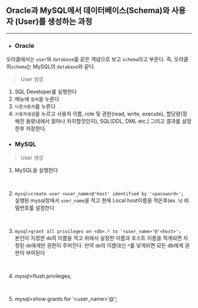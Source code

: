 ## **Oracle과 MySQL에서 데이터베이스(Schema)와 사용자 (User)를 생성하는 과정**
----
- ### Oracle <br />
오라클에서는 `user`와 `database`를 같은 개념으로 보고 `schema`라고 부른다. 즉, 오라클의`schema`는 MySQL의 `database`와 같다.

> User 생성<br />

1. SQL Developer를 실행한다
2. 메뉴에 `접속`을 누른다
3. `다른사용자`를 누른다
4. `사용자생성`을 누르고 사용자 이름, role 및 권한(read, write, execute), 할당량(정해진 용량내에서 얼마나 차지할것인지), SQL(DDL, DML etc.) 그리고 결과를 설정한후 저장한다.

- ### MySQL  <br />

> User 생성 <br />

1. MySQL을 실행한다
<br />

2. `mysql>create user <user_name>@'host' identified by '<password>';`<br />
실행된 mysql창에서 `user_name`을 적고 현재 Local host이름을 적은후(ex. `%`) 비밀번호를 설정한다  
<br /> 

3. `mysql>grant all privileges on <db>.* to '<user_name>'@'<host>';`<br />
본인이 지정한  `db`의 이름을 적고 위에서 설정한 이름과 호스트 이름을 적게되면 지정된 `db`에게만 권한이 주어진다. 만약 `db`의 이름대신 `*`를 넣게되면 모든 db에게 권한이 부여된다
<br />

4. mysql>flush privileges;<br />

<br />

5. mysql>show grants for '<user_name>'@'<host>;<br />

<br />

